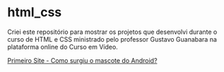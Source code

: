 # html_css

 Criei este repositório para mostrar os projetos que desenvolvi durante o curso de HTML e CSS ministrado pelo professor Gustavo Guanabara na plataforma online do Curso em Vídeo.

 <a href="https://victorrpessoa.github.io/html_css/android/index.html">Primeiro Site - Como surgiu o mascote do Android?</a>